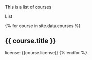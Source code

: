 ---
---

This is a list of courses

List

{% for course in site.data.courses %}
## {{ course.title }}
license: {{course.license}}
{% endfor %}
